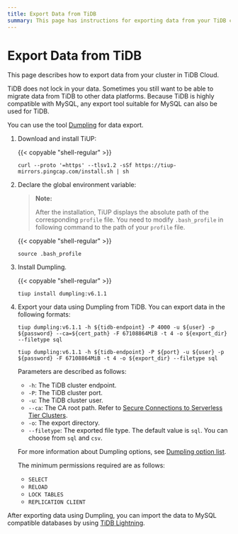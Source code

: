 ```yaml
---
title: Export Data from TiDB
summary: This page has instructions for exporting data from your TiDB cluster in TiDB Cloud.
---
```


# Export Data from TiDB

This page describes how to export data from your cluster in TiDB Cloud.

TiDB does not lock in your data. Sometimes you still want to be able to migrate data from TiDB to other data platforms. Because TiDB is highly compatible with MySQL, any export tool suitable for MySQL can also be used for TiDB.

You can use the tool [Dumpling](/dumpling-overview.md) for data export.

1. Download and install TiUP:

    {{< copyable "shell-regular" >}}

    ```shell
    curl --proto '=https' --tlsv1.2 -sSf https://tiup-mirrors.pingcap.com/install.sh | sh
    ```

2. Declare the global environment variable:

    > **Note:**
    >
    > After the installation, TiUP displays the absolute path of the corresponding `profile` file. You need to modify `.bash_profile` in following command to the path of your `profile` file.

    {{< copyable "shell-regular" >}}

    ```shell
    source .bash_profile
    ```

3. Install Dumpling.

    {{< copyable "shell-regular" >}}

    ```shell
    tiup install dumpling:v6.1.1
    ```

4. Export your data using Dumpling from TiDB. You can export data in the following formats:

    <SimpleTab>

    <div label="Serverless Tier">

    ```shell
    tiup dumpling:v6.1.1 -h ${tidb-endpoint} -P 4000 -u ${user} -p ${password} --ca=${cert_path} -F 67108864MiB -t 4 -o ${export_dir} --filetype sql
    ```

    </div>
    <div label="Dedicated Tier">

    ```shell
    tiup dumpling:v6.1.1 -h ${tidb-endpoint} -P ${port} -u ${user} -p ${password} -F 67108864MiB -t 4 -o ${export_dir} --filetype sql
    ```

    </div>
    </SimpleTab>

    Parameters are described as follows:

    - `-h`: The TiDB cluster endpoint.
    - `-P`: The TiDB cluster port.
    - `-u`: The TiDB cluster user.
    - `--ca`: The CA root path. Refer to [Secure Connections to Serverless Tier Clusters](/tidb-cloud/secure-connections-to-serverless-tier-clusters.md#where-is-the-ca-root-path-on-my-system).
    - `-o`: The export directory.
    - `--filetype`: The exported file type. The default value is `sql`. You can choose from `sql` and `csv`.

    For more information about Dumpling options, see [Dumpling option list](/dumpling-overview.md#option-list-of-dumpling).

    The minimum permissions required are as follows:

    - `SELECT`
    - `RELOAD`
    - `LOCK TABLES`
    - `REPLICATION CLIENT`

After exporting data using Dumpling, you can import the data to MySQL compatible databases by using [TiDB Lightning](https://docs.pingcap.com/tidb/stable/tidb-lightning-overview).
